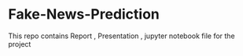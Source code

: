 # Fake-News-Prediction
This repo contains Report , Presentation , jupyter notebook file for the project
